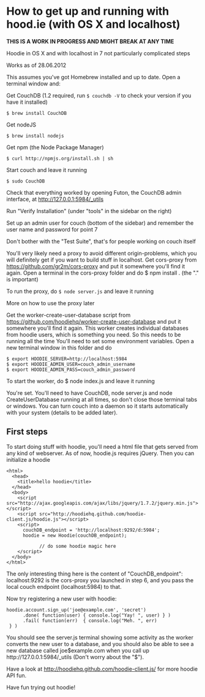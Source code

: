 # How to get up and running with hood.ie (with OS X and localhost)

**THIS IS A WORK IN PROGRESS AND MIGHT BREAK AT ANY TIME**

Hoodie in OS X and with localhost in 7 not particularly complicated steps

Works as of 28.06.2012

This assumes you've got Homebrew installed and up to date. Open a terminal window and:

Get CouchDB (1.2 required, run `$ couchdb -V` to check your version if you have it installed)

	$ brew install CouchDB

Get nodeJS

	$ brew install nodejs
Get npm (the Node Package Manager)

	$ curl http://npmjs.org/install.sh | sh

Start couch and leave it running

	$ sudo CouchDB

Check that everything worked by opening Futon, the CouchDB admin interface, at http://127.0.0.1:5984/_utils

Run "Verify Installation" (under "tools" in the sidebar on the right)

Set up an admin user for couch (bottom of the sidebar) and remember the user name and password for point 7

Don't bother with the "Test Suite", that's for people working on couch itself

You'll very likely need a proxy to avoid different origin-problems, which you will definitely get if you want to build stuff in localhost. Get cors-proxy from https://github.com/gr2m/cors-proxy and put it somewhere you'll find it again. Open a terminal in the cors-proxy folder and do $ npm install . (the "." is important)

To run the proxy, do `$ node server.js` and leave it running

More on how to use the proxy later

Get the worker-create-user-database script from https://github.com/hoodiehq/worker-create-user-database and put it somewhere you'll find it again. This worker creates individual databases from hoodie users, which is something you need. So this needs to be running all the time
You'll need to set some environment variables. Open a new terminal window in this folder and do 

	$ export HOODIE_SERVER=http://localhost:5984
	$ export HOODIE_ADMIN_USER=couch_admin_username
	$ export HOODIE_ADMIN_PASS=couch_admin_password

To start the worker, do $ node index.js and leave it running

You're set. You'll need to have CouchDB, node server.js and node CreateUserDatabase running at all times, so don't close those terminal tabs or windows. You can turn couch into a daemon so it starts automatically with your system (details to be added later).

## First steps

To start doing stuff with hoodie, you'll need a html file that gets served from any kind of webserver. 
As of now, hoodie.js requires jQuery. Then you can initialize a hoodie
	
	<html>
	  <head>
	    <title>hello hoodie</title>
	  </head>
	  <body>
	    <script src="http://ajax.googleapis.com/ajax/libs/jquery/1.7.2/jquery.min.js"></script>
	    <script src="http://hoodiehq.github.com/hoodie-client.js/hoodie.js"></script>
	    <script>
	      couchDB_endpoint = 'http://localhost:9292/d:5984';
	      hoodie = new Hoodie(couchDB_endpoint);

	 			// do some hoodie magic here
	    </script>
	  </body>
	</html>

The only interesting thing here is the content of "CouchDB_endpoint": localhost:9292 is the cors-proxy you launched in step 6, and you pass the local couch endpoint (localhost:5984) to that.

Now try registering a new user with hoodie:

	hoodie.account.sign_up('joe@example.com', 'secret')
	      .done( function(user) { console.log("Yay! ", user) } ) 
	      .fail( function(err)  { console.log("Meh. ", err)
	 } )

You should see the server.js terminal showing some activity as the worker converts the new user to a database, and you should also be able to see a new database called joe$example.com when you call up http://127.0.0.1:5984/_utils (Don't worry about the "$").

Have a look at http://hoodiehq.github.com/hoodie-client.js/ for more hoodie API fun.

Have fun trying out hoodie!

